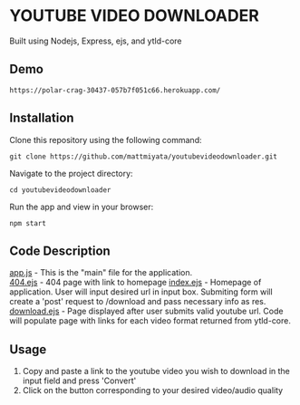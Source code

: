 # YOUTUBE VIDEO DOWNLOADER

Built using Nodejs, Express, ejs, and ytld-core

## Demo

```
https://polar-crag-30437-057b7f051c66.herokuapp.com/
```
## Installation

Clone this repository using the following command:
```
git clone https://github.com/mattmiyata/youtubevideodownloader.git
```
Navigate to the project directory:
```
cd youtubevideodownloader
```
Run the app and view in your browser:
```
npm start
```
## Code Description
[app.js](https://github.com/mattmiyata/YoutubeVideoDownloader/blob/main/app.js) - This is the "main" file for the application.  
[404.ejs](https://github.com/mattmiyata/YoutubeVideoDownloader/blob/main/views/404.ejs) - 404 page with link to homepage
[index.ejs](https://github.com/mattmiyata/YoutubeVideoDownloader/blob/main/views/index.ejs) - Homepage of application.  User will input desired url in input box.  Submiting form will create a 'post' request to /download and pass necessary info as res.
[download.ejs](https://github.com/mattmiyata/YoutubeVideoDownloader/blob/main/views/download.ejs) - Page displayed after user submits valid youtube url.  Code will populate page with links for each video format returned from ytld-core.


## Usage
  1. Copy and paste a link to the youtube video you wish to download in the input field and press 'Convert'
  2. Click on the button corresponding to your desired video/audio quality
